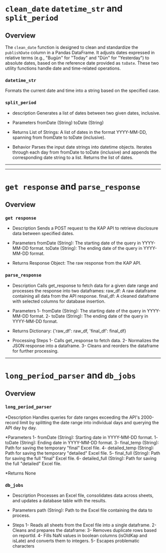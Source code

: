 # `clean_date` `datetime_str` and `split_period`

## Overview

The `clean_date` function is designed to clean and standardize the `publishDate` column in a Pandas DataFrame. It adjusts dates expressed in relative terms (e.g., "Bugün" for "Today" and "Dün" for "Yesterday") to absolute dates, based on the reference date provided as `toDate`.
These two utility functions handle date and time-related operations.

### `datetime_str`

Formats the current date and time into a string based on the specified case.


### `split_period`

* description
 Generates a list of dates between two given dates, inclusive.

* Parameters
fromDate (String)
toDate (String)

* Returns
List of Strings: A list of dates in the format YYYY-MM-DD, spanning from fromDate to toDate (inclusive).

* Behavior
Parses the input date strings into datetime objects.
Iterates through each day from fromDate to toDate (inclusive) and appends the corresponding date string to a list.
Returns the list of dates.
   

---



---
# `get response` and `parse_response`
## Overview
### `get response` 
* Description
Sends a POST request to the KAP API to retrieve disclosure data between specified dates.

* Parameters
fromDate (String): The starting date of the query in YYYY-MM-DD format.
toDate (String): The ending date of the query in YYYY-MM-DD format.
* Returns
Response Object: The raw response from the KAP API.

### `parse_response` 
* Description
Calls get_response to fetch data for a given date range and processes the response into two dataframes:
raw_df: A raw dataframe containing all data from the API response.
final_df: A cleaned dataframe with selected columns for database insertion.

* Parameters
1- fromDate (String): The starting date of the query in YYYY-MM-DD format.
2- toDate (String): The ending date of the query in YYYY-MM-DD format.

* Returns
Dictionary:
{'raw_df': raw_df, 'final_df': final_df}

* Processing Steps
1- Calls get_response to fetch data.
2- Normalizes the JSON response into a dataframe.
3- Cleans and reorders the dataframe for further processing.

---
# `long_period_parser` and `db_jobs`
## Overview
### `long_period_parser`
*Description
Handles queries for date ranges exceeding the API's 2000-record limit by splitting the date range into individual days and querying the API day by day.

*Parameters
1- fromDate (String): Starting date in YYYY-MM-DD format.
1- toDate (String): Ending date in YYYY-MM-DD format.
3- final_temp (String): Path for saving the temporary "final" Excel file.
4- detailed_temp (String): Path for saving the temporary "detailed" Excel file.
5- final_full (String): Path for saving the full "final" Excel file.
6- detailed_full (String): Path for saving the full "detailed" Excel file.

*Returns
None

### `db_jobs`
* Description
Processes an Excel file, consolidates data across sheets, and updates a database table with the results.

* Parameters
path (String): Path to the Excel file containing the data to process.

* Steps
1- Reads all sheets from the Excel file into a single dataframe.
2- Cleans and prepares the dataframe:
3- Removes duplicate rows based on reportId.
4- Fills NaN values in boolean columns (isOldKap and isLate) and converts them to integers.
5- Escapes problematic characters
